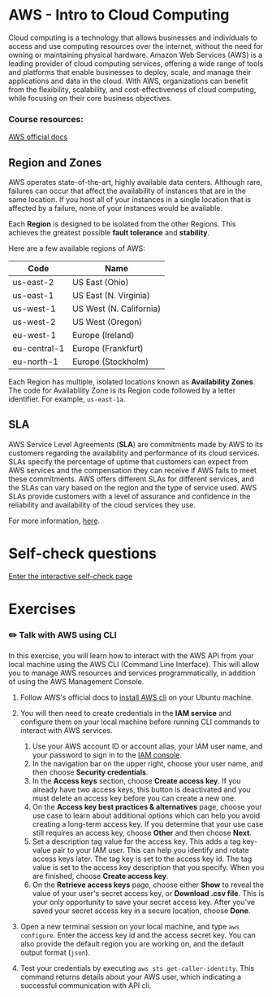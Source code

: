 # AWS - Intro to Cloud Computing

Cloud computing is a technology that allows businesses and individuals to access and use computing resources over the internet, without the need for owning or maintaining physical hardware. Amazon Web Services (AWS) is a leading provider of cloud computing services, offering a wide range of tools and platforms that enable businesses to deploy, scale, and manage their applications and data in the cloud. With AWS, organizations can benefit from the flexibility, scalability, and cost-effectiveness of cloud computing, while focusing on their core business objectives.

### Course resources:

[AWS official docs](https://docs.aws.amazon.com/)


## Region and Zones

AWS operates state-of-the-art, highly available data centers. Although rare, failures can occur that affect the availability of instances that are in the same location. If you host all of your instances in a single location that is affected by a failure, none of your instances would be available.

Each **Region** is designed to be isolated from the other Regions. This achieves the greatest possible **fault tolerance** and **stability**.

Here are a few available regions of AWS:

| Code      | Name |
| ----------- | ----------- |
| us-east-2      | US East (Ohio)       |
| us-east-1   | US East (N. Virginia)        |
| us-west-1    | US West (N. California)        |
| us-west-2   | US West (Oregon)        |
| eu-west-1  | 	Europe (Ireland)   |
| eu-central-1  | 	Europe (Frankfurt)   |
| eu-north-1  | 	Europe (Stockholm)   |

Each Region has multiple, isolated locations known as **Availability Zones**. The code for Availability Zone is its Region code followed by a letter identifier. For example, `us-east-1a`.

## SLA

AWS Service Level Agreements (**SLA**) are commitments made by AWS to its customers regarding the availability and performance of its cloud services.
SLAs specify the percentage of uptime that customers can expect from AWS services and the compensation they can receive if AWS fails to meet these commitments.
AWS offers different SLAs for different services, and the SLAs can vary based on the region and the type of service used. AWS SLAs provide customers with a level of assurance and confidence in the reliability and availability of the cloud services they use.

For more information, [here](https://aws.amazon.com/legal/service-level-agreements/?aws-sla-cards.sort-by=item.additionalFields.serviceNameLower&aws-sla-cards.sort-order=asc&awsf.tech-category-filter=*all).

# Self-check questions

[Enter the interactive self-check page](https://alonitac.github.io/DevOpsBootcampUPES/multichoice-questions/aws_intro.html)

# Exercises

### :pencil2: Talk with AWS using CLI

In this exercise, you will learn how to interact with the AWS API from your local machine using the AWS CLI (Command Line Interface).
This will allow you to manage AWS resources and services programmatically, in addition of using the AWS Management Console.

1. Follow AWS's official docs to [install AWS cli](https://docs.aws.amazon.com/cli/latest/userguide/getting-started-install.html) on your Ubuntu machine.

2. You will then need to create credentials in the **IAM service** and configure them on your local machine before running CLI commands to interact with AWS services.
    1. Use your AWS account ID or account alias, your IAM user name, and your password to sign in to the [IAM console](https://console.aws.amazon.com/iam)\.
    2. In the navigation bar on the upper right, choose your user name, and then choose **Security credentials**\.
    3. In the **Access keys** section, choose **Create access key**\. If you already have two access keys, this button is deactivated and you must delete an access key before you can create a new one\.
    4. On the **Access key best practices & alternatives** page, choose your use case to learn about additional options which can help you avoid creating a long\-term access key\. If you determine that your use case still requires an access key, choose **Other** and then choose **Next**\.
    5. Set a description tag value for the access key\. This adds a tag key\-value pair to your IAM user\. This can help you identify and rotate access keys later\. The tag key is set to the access key id\. The tag value is set to the access key description that you specify\. When you are finished, choose **Create access key**\.
    6. On the **Retrieve access keys** page, choose either **Show** to reveal the value of your user's secret access key, or **Download \.csv file**\. This is your only opportunity to save your secret access key\. After you've saved your secret access key in a secure location, choose **Done**\.

3. Open a new terminal session on your local machine, and type `aws configure`. Enter the access key id and the access secret key. You can also provide the default region you are working on, and the default output format (`json`).
4. Test your credentials by executing `aws sts get-caller-identity`. This command returns details about your AWS user, which indicating a successful communication with API cli. 